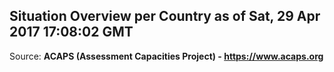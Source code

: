 ## Situation Overview per Country as of Sat, 29 Apr 2017 17:08:02 GMT

Source: **ACAPS (Assessment Capacities Project) - https://www.acaps.org**